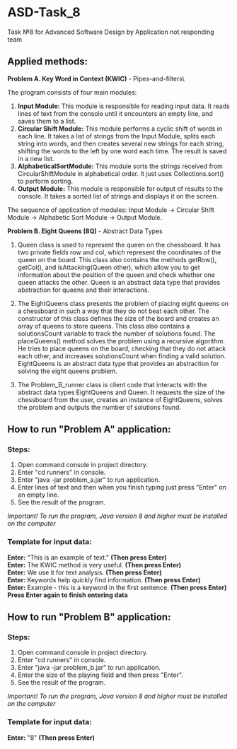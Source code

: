 # ASD-Task_8
Task №8 for Advanced Software Design by Application not responding team

## Applied methods: ##
**Problem A. Key Word in Context (KWIC)** - Pipes-and-filters\

The program consists of four main modules:
1. **Input Module:** This module is responsible for reading input data. It reads lines of text from the console until it encounters an empty line, and saves them to a list.
2. **Circular Shift Module:** This module performs a cyclic shift of words in each line. It takes a list of strings from the Input Module, splits each string into words, and then creates several new strings for each string, shifting the words to the left by one word each time. The result is saved in a new list.
3. **AlphabeticalSortModule:** This module sorts the strings received from CircularShiftModule in alphabetical order. It just uses Collections.sort() to perform sorting.
4. **Output Module:** This module is responsible for output of results to the console. It takes a sorted list of strings and displays it on the screen.

The sequence of application of modules: Input Module -> Circular Shift Module -> Alphabetic Sort Module -> Output Module.

**Problem B. Eight Queens (8Q)** - Abstract Data Types

1. Queen class is used to represent the queen on the chessboard. It has two private fields row and col, which represent the coordinates of the queen on the board. This class also contains the methods getRow(), getCol(), and isAttacking(Queen other), which allow you to get information about the position of the queen and check whether one queen attacks the other.
Queen is an abstract data type that provides abstraction for queens and their interactions.


2. The EightQueens class presents the problem of placing eight queens on a chessboard in such a way that they do not beat each other.
The constructor of this class defines the size of the board and creates an array of queens to store queens. This class also contains a solutionsCount variable to track the number of solutions found.
The placeQueens() method solves the problem using a recursive algorithm. He tries to place queens on the board, checking that they do not attack each other, and increases solutionsCount when finding a valid solution.
EightQueens is an abstract data type that provides an abstraction for solving the eight queens problem.

3. The Problem_B_runner class is client code that interacts with the abstract data types EightQueens and Queen.
It requests the size of the chessboard from the user, creates an instance of EightQueens, solves the problem and outputs the number of solutions found.

## How to run "Problem A" application: ###

### Steps: ###
1. Open command console in project directory.
2. Enter "cd runners" in console.
3. Enter "java -jar problem_a.jar" to run application.
4. Enter lines of text and then when you finish typing just press "Enter" on an empty line.
5. See the result of the program.

*Important! To run the program, Java version 8 and higher must be installed on the computer*
### Template for input data: ###
**Enter:** "This is an example of text." **(Then press Enter)**\
**Enter:** The KWIC method is very useful. **(Then press Enter)**\
**Enter:** We use it for text analysis. **(Then press Enter)**\
**Enter:** Keywords help quickly find information. **(Then press Enter)**\
**Enter:** Example - this is a keyword in the first sentence. **(Then press Enter)**\
**Press Enter again to finish entering data**

## How to run "Problem B" application: ##

### Steps: ###
1. Open command console in project directory.
2. Enter "cd runners" in console.
3. Enter "java -jar problem_b.jar" to run application.
4. Enter the size of the playing field and then press "Enter".
5. See the result of the program.

*Important! To run the program, Java version 8 and higher must be installed on the computer*

### Template for input data: ###
**Enter:** "8" **(Then press Enter)**
